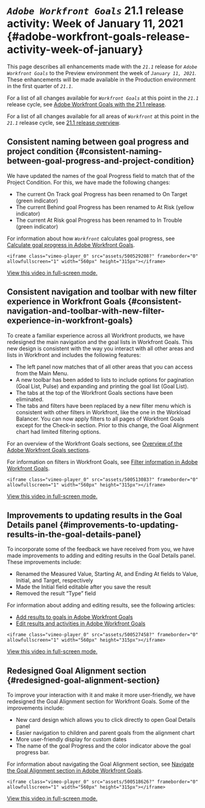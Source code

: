 


# *`Adobe Workfront Goals`* 21.1 release activity:&nbsp;Week of January 11, 2021 {#adobe-workfront-goals-release-activity-week-of-january}

This page describes all enhancements made with the *`21.1`* release for *`Adobe Workfront Goals`* to the Preview environment the week of *`January 11, 2021`*. These enhancements will be made available in the Production environment in the first quarter of *`21.1`*.


For a list of all changes available for *`Workfront Goals`* at this point in the *`21.1`* release cycle, see [Adobe Workfront Goals with the 21.1 release](goals-release-21-1.md).


For a list of all changes available for all areas of *`Workfront`* at this point in the *`21.1`* release cycle, see [21.1 release overview](21-1-release-overview.md).


## Consistent naming between goal progress and project condition {#consistent-naming-between-goal-progress-and-project-condition}

We have updated the names of the goal Progress field to match that of the Project Condition. For this, we have made the following changes:



*  The current On Track goal Progress has been renamed to On Target (green indicator)
*  The current Behind goal Progress has been renamed to At Risk (yellow indicator)
*  The current At Risk goal Progress has been renamed to In Trouble (green indicator)


For information about how *`Workfront`* calculates goal progress, see [Calculate goal progress in Adobe Workfront Goals](calculate-goal-progress.md).


`<iframe class="vimeo-player_0" src="assets/500529208?" frameborder="0" allowfullscreen="1" width="560px" height="315px"></iframe>` 


[View this video in full-screen mode.](https://vimeo.com/500529208/7cbd6e5435) 


## Consistent navigation and toolbar with new filter experience in Workfront Goals {#consistent-navigation-and-toolbar-with-new-filter-experience-in-workfront-goals}

To create a familiar experience across all Workfront products, we have redesigned the main navigation and the goal lists in Workfront Goals. This new design is consistent with the way you interact with all other areas and lists in Workfront and includes the following features:



*  The left panel now matches that of all other areas that you can access from the Main Menu.
*  A new toolbar has been added to lists to include options for pagination (Goal List, Pulse) and expanding and printing the goal list (Goal List).
*  The tabs at the top of the Workfront Goals sections have been eliminated.
*  The tabs and filters have been replaced by a new filter menu which is consistent with other filters in Workfront, like the one in the Workload Balancer. You can now apply filters to all pages of Workfront Goals except for the Check-in section. Prior to this change, the Goal Alignment chart had limited filtering options.


For an overview of the Workfront Goals sections, see [Overview of the Adobe Workfront Goals sections](overview-of-wf-goals-sections.md).


For information on filters in Workfront Goals, see [Filter information in Adobe Workfront Goals](filter-information-wf-goals.md).


`<iframe class="vimeo-player_0" src="assets/500513083?" frameborder="0" allowfullscreen="1" width="560px" height="315px"></iframe>` 


[View this video in full-screen mode.](https://vimeo.com/500513083/8bdeda1257) 


## Improvements to updating results in the Goal Details panel {#improvements-to-updating-results-in-the-goal-details-panel}

To incorporate some of the feedback we have received from you, we have made improvements to adding and editing results in the Goal Details panel. These improvements include:



*  Renamed the Measured Value, Starting At, and Ending At fields to Value, Initial, and Target, respectively
*  Made the Initial field editable after you save the result
*  Removed the result “Type” field


For information about adding and editing results, see the following articles:



*  [Add results to goals in Adobe Workfront Goals](add-results-to-goals.md) 
*  [Edit results and activities in Adobe Workfront Goals](edit-results-and-activities.md) 


`<iframe class="vimeo-player_0" src="assets/500527458?" frameborder="0" allowfullscreen="1" width="560px" height="315px"></iframe>` 


[View this video in full-screen mode.](https://vimeo.com/500527458/c5805ad86d) 


## Redesigned Goal Alignment section {#redesigned-goal-alignment-section}

To improve your interaction with it and make it more user-friendly, we have redesigned the Goal Alignment section for Workfront Goals. Some of the improvements include:



*  New card design which allows you to click directly to open Goal Details panel
*  Easier navigation to children and parent goals from the alignment chart
*  More user-friendly display for custom dates
*  The name of the goal Progress and the color indicator above the goal progress bar.


For information about navigating the Goal Alignment section, see [Navigate the Goal Alignment section in Adobe Workfront Goals](navigate-goal-alignment-chart.md).


`<iframe class="vimeo-player_0" src="assets/500518626?" frameborder="0" allowfullscreen="1" width="560px" height="315px"></iframe>` 


[View this video in full-screen mode.](https://vimeo.com/500518626/5adb573096) 
